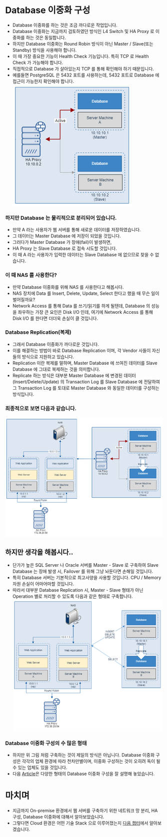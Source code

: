 # Database 이중화 구성

* Database 이중화를 하는 것은 조금 까다로운 작업입니다.
* Database 이중화는 지금까지 검토하였던 방식인 L4 Switch 및 HA Proxy 로 이중화를 하는 것은 동일합니다. 
* 하지만 Database 이중화는 Round Robin 방식이 아닌 Master / Slave(또는 Standby) 방식을 사용해야 합니다.
* 이 때 가장 중요한 기능이 Health Check 기능입니다. 특히 TCP 로 Health Check 가 가능해야 합니다. 
* 직접적으로 Database 가 살아있는지 TCP 를 통해 확인해야 하기 때문입니다.
* 예를들면 PostgreSQL 은 5432 포트를 사용하는데, 5432 포트로 Database 에 접근이 가능한지 확인해야 합니다.
  ![db_replication](img/13_db_replication.png)

### 하지만 Database 는 물리적으로 분리되어 있습니다.

* 만약 A 라는 사용자가 웹 서버를 통해 새로운 데이터를 저장하였습니다.
* 그 데이터는 Master Database 에 저장이 되었을 것입니다.
* 그러다가 Master Database 가 장애(fail)이 발생하면, 
* HA Proxy 는 Slave Database 로 접속 시도할 것입니다.
* 이 때 A 라는 사용자가 입력한 데이터는 Slave Database 에 없으므로 찾을 수 없습니다.

### 이 때 NAS 를 사용한다?

* 만약 Database 이중화를 위해 NAS 를 사용한다고 해봅시다.
* NAS 장치에 Data 를 Insert, Delete, Update, Select 한다고 했을 때 무슨 일이 벌어질까요?
* Network Access 를 통해 Data 를 쓰기/읽기를 하게 될텐데, Database 의 성능을 좌우하는 가장 큰 요인은 Disk I/O 인데, 여기에 Network Access 를 통해 Disk I/O 를 한다면 더더욱 손실이 클 것입니다.

### Database Replication(복제)

* 그래서 Database 이중화가 까다로운 것입니다. 
* 이를 해결하는 방법이 바로 Database Replication 이며, 각 Vendor 사들이 자신들의 방식으로 지원하고 있습니다.
* Replication 이란 복제를 말하며, Master Database 에 쓰여진 데이터를 Slave Database 에 그대로 복제하는 것을 의미합니다.
* Replicate 하는 방식은 대부분 Master Database 에 변경된 데이터(Insert/Delete/Update) 의 Transaction Log 를 Slave Database 에 전달하여 그 Transaction Log 를 토대로 Master Database 와 동일한 데이터를 구성하는 방식입니다.

### 최종적으로 보면 다음과 같습니다.

![db_replication](img/14_db_replication.png)

## 하지만 생각을 해봅시다..

* 단가가 높은 SQL Server 나 Oracle 서버를 Master - Slave 로 구축하여 Slave Database 는 장애 발생 시, Failover 를 위해 그냥 놔둔다면 손해일 것입니다.  
* 특히 Database 서버는 기본적으로 최고사양을 사용할 것입니다. CPU / Memory 자원 손실이 어마어마할 것입니다.
* 따라서 대부분 Database Replication 시, Master - Slave 형태가 아닌 Operation 별로 처리할 수 있도록 다음과 같은 형태로 구축합니다.  
  ![db_replication2](img/15_db_replication.png)

### Database 이중화 구성의 수 많은 형태

* 하지만 위 그림 처럼 구축하는 것이 제일의 방식은 아닙니다. Database 이중화 구성은 각각의 업체 환경에 따라 천차만별이며, 이중화 구성하는 것이 오히려 독이 될 수 있는 업체도 있을 것입니다.
* 다음 [Article](https://www.brianstorti.com/replication/)은 다양한 형태의 Database 이중화 구성을 잘 설명해 놓았습니다. 

# 마치며

* 지금까지 On-premise 환경에서 웹 서버를 구축하기 위한 네트워크 망 분리, HA 구성, Database 이중화에 대해서 알아보았습니다.
* 그렇다면 Cloud 환경은 어떤 기술 Stack 으로 이루어졌는지 [다음 챕터](../Docker/Readme.md)에서 알아보겠습니다.